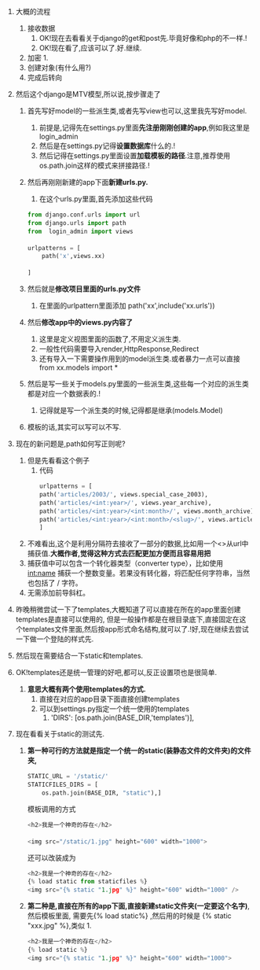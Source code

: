1. 大概的流程
    1. 接收数据
        1. OK!现在去看看关于django的get和post先.毕竟好像和php的不一样.!
        2. OK!现在看了,应该可以了.好.继续.
    2. 加密
        1. 
    3. 创建对象(有什么用?)
    4. 完成后转向

2. 然后这个django是MTV模型,所以说,按步骤走了
    1. 首先写好model的一些派生类,或者先写view也可以,这里我先写好model.
        1. 前提是,记得先在settings.py里面**先注册刚刚创建的app**,例如我这里是login_admin
        2. 然后是在settings.py记得**设置数据库**什么的.!
        3. 然后记得在settings.py里面设置**加载模板的路径**.注意,推荐使用os.path.join这样的模式来拼接路径.!
    2. 然后再刚刚新建的app下面**新建urls.py.**
        1. 在这个urls.py里面,首先添加这些代码
        ```python
        from django.conf.urls import url
        from django.urls import path
        from  login_admin import views

        urlpatterns = [
            path('x',views.xx)

        ]
        ```
    3. 然后就是**修改项目里面的urls.py文件**
        1. 在里面的urlpattern里面添加
            path('xx',include('xx.urls'))
    
    4. 然后**修改app中的views.py内容了**
        1. 这里是定义视图里面的函数了,不用定义派生类.
        2. 一般性代码需要导入render,HttpResponse,Redirect
        3. 还有导入一下需要操作用到的model派生类.或者暴力一点可以直接from xx.models import *

    5. 然后是写一些关于models.py里面的一些派生类,这些每一个对应的派生类都是对应一个数据表的.!
        1. 记得就是写一个派生类的时候,记得都是继承(models.Model)

    6. 模板的话,其实可以写可以不写.
            
3. 现在的新问题是,path如何写正则呢?
    1. 但是先看看这个例子
        1. 代码
            ```python
            urlpatterns = [  
            path('articles/2003/', views.special_case_2003),  
            path('articles/<int:year>/', views.year_archive),  
            path('articles/<int:year>/<int:month>/', views.month_archive),  
            path('articles/<int:year>/<int:month>/<slug>/', views.article_detail),  
            ]  
            ```
    2. 不难看出,这个是利用分隔符去接收了一部分的数据,比如用一个<>从url中捕获值.**大概作者,觉得这种方式去匹配更加方便而且容易用把**
    3. 捕获值中可以包含一个转化器类型（converter type），比如使用 <int:name> 捕获一个整数变量。若果没有转化器，将匹配任何字符串，当然也包括了 / 字符。
    4. 无需添加前导斜杠。

4. 昨晚稍微尝试一下了templates,大概知道了可以直接在所在的app里面创建templates是直接可以使用的,
    但是一般操作都是在根目录底下,直接固定在这个templates文件里面,然后按app形式命名结构,就可以了.!好,现在继续去尝试一下做一个登陆的样式先.

5. 然后现在需要结合一下static和templates.
6. OK!templates还是统一管理的好吧,都可以,反正设置项也是很简单.
    1. **意思大概有两个使用templates的方式.**
        1. 直接在对应的app目录下面直接创建templates
        2. 可以到settings.py指定一个统一使用的templates
            1. 'DIRS': [os.path.join(BASE_DIR,'templates')],
7. 现在看看关于static的测试先.
    1. **第一种可行的方法就是指定一个统一的static(装静态文件的文件夹)的文件夹,**
        ```python
        STATIC_URL = '/static/'
        STATICFILES_DIRS = [
            os.path.join(BASE_DIR, "static"),]
        ```
        模板调用的方式
        ```python
        <h2>我是一个神奇的存在</h2>
        
        <img src="/static/1.jpg" height="600" width="1000">
        ```
        还可以改装成为
        ```python
        <h2>我是一个神奇的存在</h2>
        {% load static from staticfiles %}
        <img src="{% static "1.jpg" %}" height="600" width="1000" />
        ```

    2. **第二种是,直接在所有的app下面,直接新建static文件夹(一定要这个名字)**,然后模板里面,
        需要先{% load static%} ,然后用的时候是 {% static "xxx.jpg"   %},类似
        1. 
        ```python 
        <h2>我是一个神奇的存在</h2>
        {% load static %}
        <img src="{% static "1.jpg" %}" height="600" width="1000">
         ```